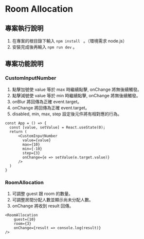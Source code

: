 # Room Allocation

## 專案執行說明
1. 在專案的根目錄下輸入 ```npm install ``` 。（環境需求 node.js）
2. 安裝完成後再輸入 ```npm run dev``` 。

## 專案功能說明
### CustomInputNumber
1. 點擊加號使 value 等於 max 時繼續點擊, onChange 將無後續觸發。
2. 點擊減號使 value 等於 min 時繼續點擊, onChange 將無後續觸發。
3. onBlur 將回傳為正確 event.target。
4. onChange 將回傳為正確 event.target。
5. disabled, min, max, step 設定後元件將有相對應的行為。
```
const App = () => {
  const [value, setValue] = React.useState(0);
  return (
      <CustomInputNumber
        value={value}
        max={10}
        min={-10}
        step={3}
        onChange={e => setValue(e.target.value)}
      />
  )
}
```
### RoomAllocation
1. 可調整 guest 跟 room 的數量。
2. 可調整房間分配人數並顯示尚未分配人數。
3. onChange 將收到 result 回傳。
```
<RoomAllocation
    guest={10}
    room={3}
    onChange={result => console.log(result)}
/>
```

